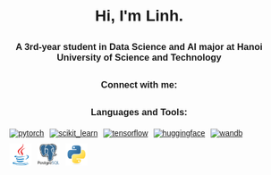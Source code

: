 <!DOCTYPE html>
<html lang="en">
<head>
    <meta charset="UTF-8">
    <meta name="viewport" content="width=device-width, initial-scale=1.0">
    <title>Personal Portfolio</title>
    <style>
        body {
            font-family: Arial, sans-serif;
            margin: 0;
            padding: 0;
        }
        .container {
            max-width: 800px;
            margin: 0 auto;
            padding: 20px;
        }
        h1, h3 {
            text-align: center;
        }
        h3 {
            margin-top: 30px;
        }
        p {
            text-align: left;
        }
        .tools {
            display: flex;
            flex-wrap: wrap;
            justify-content: flex-start;
            margin-top: 20px;
        }
        .tools img {
            margin-right: 10px;
            margin-bottom: 10px;
        }
    </style>
</head>
<body>
    <div class="container">
        <h1>Hi, I'm Linh.</h1>
        <h3>A 3rd-year student in Data Science and AI major at Hanoi University of Science and Technology</h3>
        <h3>Connect with me:</h3>
        <p>
            <!-- Add your social media links here -->
        </p>
        <h3>Languages and Tools:</h3>
        <div class="tools">
            <a href="https://pytorch.org/" target="_blank" rel="noreferrer">
                <img src="https://www.vectorlogo.zone/logos/pytorch/pytorch-icon.svg" alt="pytorch" width="40" height="40"/> 
            </a>
            <a href="https://scikit-learn.org/" target="_blank" rel="noreferrer"> 
                <img src="https://upload.wikimedia.org/wikipedia/commons/0/05/Scikit_learn_logo_small.svg" alt="scikit_learn" width="40" height="40"/> 
            </a> 
            <a href="https://www.tensorflow.org" target="_blank" rel="noreferrer"> 
                <img src="https://www.vectorlogo.zone/logos/tensorflow/tensorflow-icon.svg" alt="tensorflow" width="40" height="40"/> 
            </a> 
            <a href="https://huggingface.co" target="_blank" rel="noreferrer"> 
                <img src="https://huggingface.co/front/assets/huggingface_logo.svg" alt="huggingface" width="40" height="40"/> 
            </a> 
            <a href="https://wandb.ai" target="_blank" rel="noreferrer"> 
                <img src="https://wandb.ai/site-media/wandb/assets/logos/wandb-logo-full-gradient.svg" alt="wandb" width="40" height="40"/> 
            </a> 
            <a href="https://www.java.com" target="_blank" rel="noreferrer"> 
                <img src="https://raw.githubusercontent.com/devicons/devicon/master/icons/java/java-original.svg" alt="java" width="40" height="40"/> 
            </a> 
            <a href="https://www.postgresql.org" target="_blank" rel="noreferrer"> 
                <img src="https://raw.githubusercontent.com/devicons/devicon/master/icons/postgresql/postgresql-original-wordmark.svg" alt="postgresql" width="40" height="40"/> 
            </a> 
            <a href="https://www.python.org" target="_blank" rel="noreferrer"> 
                <img src="https://raw.githubusercontent.com/devicons/devicon/master/icons/python/python-original.svg" alt="python" width="40" height="40"/> 
            </a>
            <!-- Add more tools and languages as needed -->
        </div>
    </div>
</body>
</html>
